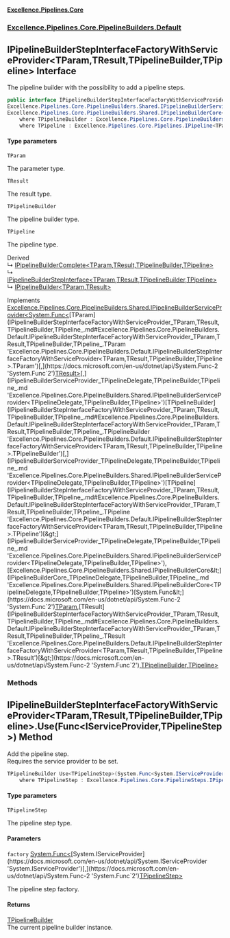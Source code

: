 #### [Excellence.Pipelines.Core](Excellence.Pipelines.md 'Excellence.Pipelines')
### [Excellence.Pipelines.Core.PipelineBuilders.Default](Excellence.Pipelines.md#Excellence.Pipelines.Core.PipelineBuilders.Default 'Excellence.Pipelines.Core.PipelineBuilders.Default')

## IPipelineBuilderStepInterfaceFactoryWithServiceProvider<TParam,TResult,TPipelineBuilder,TPipeline> Interface

The pipeline builder with the possibility to add a pipeline steps.

```csharp
public interface IPipelineBuilderStepInterfaceFactoryWithServiceProvider<TParam,TResult,out TPipelineBuilder,out TPipeline> :
Excellence.Pipelines.Core.PipelineBuilders.Shared.IPipelineBuilderServiceProvider<System.Func<TParam, TResult>, TPipelineBuilder, TPipeline>,
Excellence.Pipelines.Core.PipelineBuilders.Shared.IPipelineBuilderCore<System.Func<TParam, TResult>, TPipelineBuilder, TPipeline>
    where TPipelineBuilder : Excellence.Pipelines.Core.PipelineBuilders.Default.IPipelineBuilderStepInterfaceFactoryWithServiceProvider<TParam, TResult, TPipelineBuilder, TPipeline>
    where TPipeline : Excellence.Pipelines.Core.Pipelines.IPipeline<TParam, TResult>
```
#### Type parameters

<a name='Excellence.Pipelines.Core.PipelineBuilders.Default.IPipelineBuilderStepInterfaceFactoryWithServiceProvider_TParam,TResult,TPipelineBuilder,TPipeline_.TParam'></a>

`TParam`

The parameter type.

<a name='Excellence.Pipelines.Core.PipelineBuilders.Default.IPipelineBuilderStepInterfaceFactoryWithServiceProvider_TParam,TResult,TPipelineBuilder,TPipeline_.TResult'></a>

`TResult`

The result type.

<a name='Excellence.Pipelines.Core.PipelineBuilders.Default.IPipelineBuilderStepInterfaceFactoryWithServiceProvider_TParam,TResult,TPipelineBuilder,TPipeline_.TPipelineBuilder'></a>

`TPipelineBuilder`

The pipeline builder type.

<a name='Excellence.Pipelines.Core.PipelineBuilders.Default.IPipelineBuilderStepInterfaceFactoryWithServiceProvider_TParam,TResult,TPipelineBuilder,TPipeline_.TPipeline'></a>

`TPipeline`

The pipeline type.

Derived  
&#8627; [IPipelineBuilderComplete&lt;TParam,TResult,TPipelineBuilder,TPipeline&gt;](IPipelineBuilderComplete_TParam,TResult,TPipelineBuilder,TPipeline_.md 'Excellence.Pipelines.Core.PipelineBuilders.Default.IPipelineBuilderComplete<TParam,TResult,TPipelineBuilder,TPipeline>')  
&#8627; [IPipelineBuilderStepInterface&lt;TParam,TResult,TPipelineBuilder,TPipeline&gt;](IPipelineBuilderStepInterface_TParam,TResult,TPipelineBuilder,TPipeline_.md 'Excellence.Pipelines.Core.PipelineBuilders.Default.IPipelineBuilderStepInterface<TParam,TResult,TPipelineBuilder,TPipeline>')  
&#8627; [IPipelineBuilder&lt;TParam,TResult&gt;](IPipelineBuilder_TParam,TResult_.md 'Excellence.Pipelines.Core.PipelineBuilders.IPipelineBuilder<TParam,TResult>')

Implements [Excellence.Pipelines.Core.PipelineBuilders.Shared.IPipelineBuilderServiceProvider&lt;](IPipelineBuilderServiceProvider_TPipelineDelegate,TPipelineBuilder,TPipeline_.md 'Excellence.Pipelines.Core.PipelineBuilders.Shared.IPipelineBuilderServiceProvider<TPipelineDelegate,TPipelineBuilder,TPipeline>')[System.Func&lt;](https://docs.microsoft.com/en-us/dotnet/api/System.Func-2 'System.Func`2')[TParam](IPipelineBuilderStepInterfaceFactoryWithServiceProvider_TParam,TResult,TPipelineBuilder,TPipeline_.md#Excellence.Pipelines.Core.PipelineBuilders.Default.IPipelineBuilderStepInterfaceFactoryWithServiceProvider_TParam,TResult,TPipelineBuilder,TPipeline_.TParam 'Excellence.Pipelines.Core.PipelineBuilders.Default.IPipelineBuilderStepInterfaceFactoryWithServiceProvider<TParam,TResult,TPipelineBuilder,TPipeline>.TParam')[,](https://docs.microsoft.com/en-us/dotnet/api/System.Func-2 'System.Func`2')[TResult](IPipelineBuilderStepInterfaceFactoryWithServiceProvider_TParam,TResult,TPipelineBuilder,TPipeline_.md#Excellence.Pipelines.Core.PipelineBuilders.Default.IPipelineBuilderStepInterfaceFactoryWithServiceProvider_TParam,TResult,TPipelineBuilder,TPipeline_.TResult 'Excellence.Pipelines.Core.PipelineBuilders.Default.IPipelineBuilderStepInterfaceFactoryWithServiceProvider<TParam,TResult,TPipelineBuilder,TPipeline>.TResult')[&gt;](https://docs.microsoft.com/en-us/dotnet/api/System.Func-2 'System.Func`2')[,](IPipelineBuilderServiceProvider_TPipelineDelegate,TPipelineBuilder,TPipeline_.md 'Excellence.Pipelines.Core.PipelineBuilders.Shared.IPipelineBuilderServiceProvider<TPipelineDelegate,TPipelineBuilder,TPipeline>')[TPipelineBuilder](IPipelineBuilderStepInterfaceFactoryWithServiceProvider_TParam,TResult,TPipelineBuilder,TPipeline_.md#Excellence.Pipelines.Core.PipelineBuilders.Default.IPipelineBuilderStepInterfaceFactoryWithServiceProvider_TParam,TResult,TPipelineBuilder,TPipeline_.TPipelineBuilder 'Excellence.Pipelines.Core.PipelineBuilders.Default.IPipelineBuilderStepInterfaceFactoryWithServiceProvider<TParam,TResult,TPipelineBuilder,TPipeline>.TPipelineBuilder')[,](IPipelineBuilderServiceProvider_TPipelineDelegate,TPipelineBuilder,TPipeline_.md 'Excellence.Pipelines.Core.PipelineBuilders.Shared.IPipelineBuilderServiceProvider<TPipelineDelegate,TPipelineBuilder,TPipeline>')[TPipeline](IPipelineBuilderStepInterfaceFactoryWithServiceProvider_TParam,TResult,TPipelineBuilder,TPipeline_.md#Excellence.Pipelines.Core.PipelineBuilders.Default.IPipelineBuilderStepInterfaceFactoryWithServiceProvider_TParam,TResult,TPipelineBuilder,TPipeline_.TPipeline 'Excellence.Pipelines.Core.PipelineBuilders.Default.IPipelineBuilderStepInterfaceFactoryWithServiceProvider<TParam,TResult,TPipelineBuilder,TPipeline>.TPipeline')[&gt;](IPipelineBuilderServiceProvider_TPipelineDelegate,TPipelineBuilder,TPipeline_.md 'Excellence.Pipelines.Core.PipelineBuilders.Shared.IPipelineBuilderServiceProvider<TPipelineDelegate,TPipelineBuilder,TPipeline>'), [Excellence.Pipelines.Core.PipelineBuilders.Shared.IPipelineBuilderCore&lt;](IPipelineBuilderCore_TPipelineDelegate,TPipelineBuilder,TPipeline_.md 'Excellence.Pipelines.Core.PipelineBuilders.Shared.IPipelineBuilderCore<TPipelineDelegate,TPipelineBuilder,TPipeline>')[System.Func&lt;](https://docs.microsoft.com/en-us/dotnet/api/System.Func-2 'System.Func`2')[TParam](IPipelineBuilderStepInterfaceFactoryWithServiceProvider_TParam,TResult,TPipelineBuilder,TPipeline_.md#Excellence.Pipelines.Core.PipelineBuilders.Default.IPipelineBuilderStepInterfaceFactoryWithServiceProvider_TParam,TResult,TPipelineBuilder,TPipeline_.TParam 'Excellence.Pipelines.Core.PipelineBuilders.Default.IPipelineBuilderStepInterfaceFactoryWithServiceProvider<TParam,TResult,TPipelineBuilder,TPipeline>.TParam')[,](https://docs.microsoft.com/en-us/dotnet/api/System.Func-2 'System.Func`2')[TResult](IPipelineBuilderStepInterfaceFactoryWithServiceProvider_TParam,TResult,TPipelineBuilder,TPipeline_.md#Excellence.Pipelines.Core.PipelineBuilders.Default.IPipelineBuilderStepInterfaceFactoryWithServiceProvider_TParam,TResult,TPipelineBuilder,TPipeline_.TResult 'Excellence.Pipelines.Core.PipelineBuilders.Default.IPipelineBuilderStepInterfaceFactoryWithServiceProvider<TParam,TResult,TPipelineBuilder,TPipeline>.TResult')[&gt;](https://docs.microsoft.com/en-us/dotnet/api/System.Func-2 'System.Func`2')[,](IPipelineBuilderCore_TPipelineDelegate,TPipelineBuilder,TPipeline_.md 'Excellence.Pipelines.Core.PipelineBuilders.Shared.IPipelineBuilderCore<TPipelineDelegate,TPipelineBuilder,TPipeline>')[TPipelineBuilder](IPipelineBuilderStepInterfaceFactoryWithServiceProvider_TParam,TResult,TPipelineBuilder,TPipeline_.md#Excellence.Pipelines.Core.PipelineBuilders.Default.IPipelineBuilderStepInterfaceFactoryWithServiceProvider_TParam,TResult,TPipelineBuilder,TPipeline_.TPipelineBuilder 'Excellence.Pipelines.Core.PipelineBuilders.Default.IPipelineBuilderStepInterfaceFactoryWithServiceProvider<TParam,TResult,TPipelineBuilder,TPipeline>.TPipelineBuilder')[,](IPipelineBuilderCore_TPipelineDelegate,TPipelineBuilder,TPipeline_.md 'Excellence.Pipelines.Core.PipelineBuilders.Shared.IPipelineBuilderCore<TPipelineDelegate,TPipelineBuilder,TPipeline>')[TPipeline](IPipelineBuilderStepInterfaceFactoryWithServiceProvider_TParam,TResult,TPipelineBuilder,TPipeline_.md#Excellence.Pipelines.Core.PipelineBuilders.Default.IPipelineBuilderStepInterfaceFactoryWithServiceProvider_TParam,TResult,TPipelineBuilder,TPipeline_.TPipeline 'Excellence.Pipelines.Core.PipelineBuilders.Default.IPipelineBuilderStepInterfaceFactoryWithServiceProvider<TParam,TResult,TPipelineBuilder,TPipeline>.TPipeline')[&gt;](IPipelineBuilderCore_TPipelineDelegate,TPipelineBuilder,TPipeline_.md 'Excellence.Pipelines.Core.PipelineBuilders.Shared.IPipelineBuilderCore<TPipelineDelegate,TPipelineBuilder,TPipeline>')
### Methods

<a name='Excellence.Pipelines.Core.PipelineBuilders.Default.IPipelineBuilderStepInterfaceFactoryWithServiceProvider_TParam,TResult,TPipelineBuilder,TPipeline_.Use_TPipelineStep_(System.Func_System.IServiceProvider,TPipelineStep_)'></a>

## IPipelineBuilderStepInterfaceFactoryWithServiceProvider<TParam,TResult,TPipelineBuilder,TPipeline>.Use<TPipelineStep>(Func<IServiceProvider,TPipelineStep>) Method

Add the pipeline step.  
Requires the service provider to be set.

```csharp
TPipelineBuilder Use<TPipelineStep>(System.Func<System.IServiceProvider,TPipelineStep> factory)
    where TPipelineStep : Excellence.Pipelines.Core.PipelineSteps.IPipelineStep<TParam, TResult>;
```
#### Type parameters

<a name='Excellence.Pipelines.Core.PipelineBuilders.Default.IPipelineBuilderStepInterfaceFactoryWithServiceProvider_TParam,TResult,TPipelineBuilder,TPipeline_.Use_TPipelineStep_(System.Func_System.IServiceProvider,TPipelineStep_).TPipelineStep'></a>

`TPipelineStep`

The pipeline step type.
#### Parameters

<a name='Excellence.Pipelines.Core.PipelineBuilders.Default.IPipelineBuilderStepInterfaceFactoryWithServiceProvider_TParam,TResult,TPipelineBuilder,TPipeline_.Use_TPipelineStep_(System.Func_System.IServiceProvider,TPipelineStep_).factory'></a>

`factory` [System.Func&lt;](https://docs.microsoft.com/en-us/dotnet/api/System.Func-2 'System.Func`2')[System.IServiceProvider](https://docs.microsoft.com/en-us/dotnet/api/System.IServiceProvider 'System.IServiceProvider')[,](https://docs.microsoft.com/en-us/dotnet/api/System.Func-2 'System.Func`2')[TPipelineStep](IPipelineBuilderStepInterfaceFactoryWithServiceProvider_TParam,TResult,TPipelineBuilder,TPipeline_.md#Excellence.Pipelines.Core.PipelineBuilders.Default.IPipelineBuilderStepInterfaceFactoryWithServiceProvider_TParam,TResult,TPipelineBuilder,TPipeline_.Use_TPipelineStep_(System.Func_System.IServiceProvider,TPipelineStep_).TPipelineStep 'Excellence.Pipelines.Core.PipelineBuilders.Default.IPipelineBuilderStepInterfaceFactoryWithServiceProvider<TParam,TResult,TPipelineBuilder,TPipeline>.Use<TPipelineStep>(System.Func<System.IServiceProvider,TPipelineStep>).TPipelineStep')[&gt;](https://docs.microsoft.com/en-us/dotnet/api/System.Func-2 'System.Func`2')

The pipeline step factory.

#### Returns
[TPipelineBuilder](IPipelineBuilderStepInterfaceFactoryWithServiceProvider_TParam,TResult,TPipelineBuilder,TPipeline_.md#Excellence.Pipelines.Core.PipelineBuilders.Default.IPipelineBuilderStepInterfaceFactoryWithServiceProvider_TParam,TResult,TPipelineBuilder,TPipeline_.TPipelineBuilder 'Excellence.Pipelines.Core.PipelineBuilders.Default.IPipelineBuilderStepInterfaceFactoryWithServiceProvider<TParam,TResult,TPipelineBuilder,TPipeline>.TPipelineBuilder')  
The current pipeline builder instance.